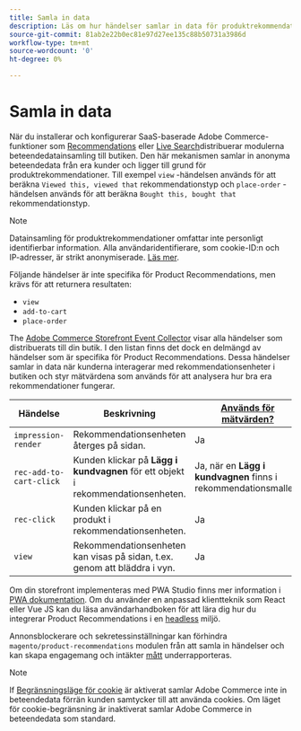 ```yaml
---
title: Samla in data
description: Läs om hur händelser samlar in data för produktrekommendationer.
source-git-commit: 81ab2e22b0ec81e97d27ee135c88b50731a3986d
workflow-type: tm+mt
source-wordcount: '0'
ht-degree: 0%

---
```


# Samla in data

När du installerar och konfigurerar SaaS-baserade Adobe Commerce-funktioner som [Recommendations](install-configure.md) eller [Live Search](https://experienceleague.adobe.com/docs/commerce-merchant-services/live-search/onboard/install.html)distribuerar modulerna beteendedatainsamling till butiken. Den här mekanismen samlar in anonyma beteendedata från era kunder och ligger till grund för produktrekommendationer. Till exempel `view` -händelsen används för att beräkna `Viewed this, viewed that` rekommendationstyp och `place-order` -händelsen används för att beräkna `Bought this, bought that` rekommendationstyp.

>[!NOTE]
>
>Datainsamling för produktrekommendationer omfattar inte personligt identifierbar information. Alla användaridentifierare, som cookie-ID:n och IP-adresser, är strikt anonymiserade. [Läs mer](https://www.adobe.com/privacy/experience-cloud.html).

Följande händelser är inte specifika för Product Recommendations, men krävs för att returnera resultaten:

- `view`
- `add-to-cart`
- `place-order`

The [Adobe Commerce Storefront Event Collector](https://developer.adobe.com/commerce/services/shared-services/storefront-events/collector/#quick-start) visar alla händelser som distribuerats till din butik. I den listan finns det dock en delmängd av händelser som är specifika för Product Recommendations. Dessa händelser samlar in data när kunderna interagerar med rekommendationsenheter i butiken och styr mätvärdena som används för att analysera hur bra era rekommendationer fungerar.

| Händelse | Beskrivning | [Används för mätvärden?](workspace.md) |
| --- | --- | --- |
| `impression-render` | Rekommendationsenheten återges på sidan. | Ja |
| `rec-add-to-cart-click` | Kunden klickar på **Lägg i kundvagnen** för ett objekt i rekommendationsenheten. | Ja, när en **Lägg i kundvagnen** finns i rekommendationsmallen. |
| `rec-click` | Kunden klickar på en produkt i rekommendationsenheten. | Ja |
| `view` | Rekommendationsenheten kan visas på sidan, t.ex. genom att bläddra i vyn. | Ja |

Om din storefront implementeras med PWA Studio finns mer information i [PWA dokumentation](https://developer.adobe.com/commerce/pwa-studio/integrations/product-recommendations/). Om du använder en anpassad klientteknik som React eller Vue JS kan du läsa användarhandboken för att lära dig hur du integrerar Product Recommendations i en [headless](headless.md) miljö.

Annonsblockerare och sekretessinställningar kan förhindra `magento/product-recommendations` modulen från att samla in händelser och kan skapa engagemang och intäkter [mått](workspace.md) underrapporteras.

>[!NOTE]
>
>If [Begränsningsläge för cookie](https://experienceleague.adobe.com/docs/commerce-admin/start/compliance/privacy/compliance-cookie-law.html) är aktiverat samlar Adobe Commerce inte in beteendedata förrän kunden samtycker till att använda cookies. Om läget för cookie-begränsning är inaktiverat samlar Adobe Commerce in beteendedata som standard.
